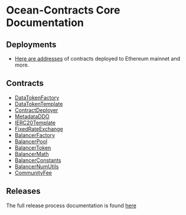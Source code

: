 # Ocean-Contracts Core Documentation

## Deployments
- [Here are addresses](../artifacts/address.json) of contracts deployed to Ethereum mainnet and more.

## Contracts
- [DataTokenFactory](contracts/DTFactory.md)
- [DataTokenTemplate](contracts/templates/DataTokenTemplate.md)
- [ContractDeployer](contracts/utils/Deployer.md)
- [MetadataDDO](contracts/metadata/DDO.md)
- [IERC20Template](contracts/interfaces/IERC20Template.md)
- [FixedRateExchange](contracts/interfaces/FixedRateExchange.md)
- [BalancerFactory](contracts/balancer/BFactory.md)
- [BalancerPool](contracts/balancer/BPool.md)
- [BalancerToken](contracts/balancer/BToken.md)
- [BalancerMath](contracts/balancer/BMath.md)
- [BalancerConstants](contracts/balancer/BConst.md)
- [BalancerNumUtils](contracts/balancer/BNum.md)
- [CommunityFee](contracts/communityFee/OPFCommunityFeeCollector.md)

## Releases

The full release process documentation is found [here](RELEASE_PROCESS.md)

